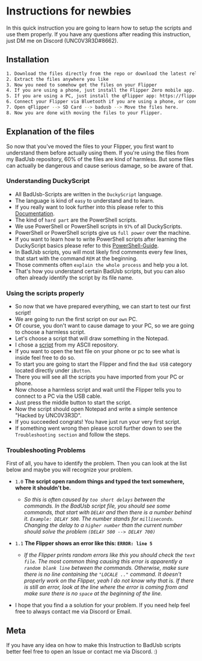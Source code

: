 # Instructions for newbies
In this quick instruction you are going to learn how to setup the scripts and use them properly.
If you have any questions after reading this instruction, just DM me on Discord (UNC0V3R3D#8662).

## Installation

``` sh
1. Download the files directly from the repo or download the latest release.
2. Extract the files anywhere you like
3. Now you need to somehow get the files on your Flipper
4. If you are using a phone, just install the Flipper Zero mobile app.
5. If you are using a PC, just install the qFlipper app: https://flipperzero.one/update
6. Connect your Flipper via Bluetooth if you are using a phone, or connect it via usb if you are on PC.
7. Open qFlipper --> SD Card --> badusb --> Move the files here.
8. Now you are done with moving the files to your Flipper.
 ```

## Explanation of the files

So now that you've moved the files to your Flipper, you first want to understand them before actually using them.
If you're using the files from my BadUsb repository, 60% of the files are kind of harmless.
But some files can actually be dangerous and cause serious damage, so be aware of that.

<h3> Understanding DuckyScript </h3>

* All BadUsb-Scripts are written in the ``DuckyScript`` language.
* The language is kind of ``easy`` to understand and to learn.
* If you really want to look further into this please refer to this [Documentation].
* The kind of ``hard part`` are the PowerShell scripts.
* We use PowerShell or PowerShell scripts in ``97%`` of all DuckyScripts.
* PowerShell or PowerShell scripts give us ``full power`` over the machine.
* If you want to learn how to write PowerShell scripts after learning the DuckyScript basics please refer to this [PowerShell-Guide].
* In BadUsb scripts, you will most likely find comments every few lines, that start with the command ``REM`` at the beginning.
* Those comments often ``explain the whole process`` and help you a lot.
* That's how you understand certain BadUsb scripts, but you can also often already identify the script by its file name.

<h3> Using the scripts properly </h3>

* So now that we have prepared everything, we can start to test our first script!
* We are going to run the first script on our ``own`` PC.
* Of course, you don't want to cause damage to your PC, so we are going to choose a harmless script.
* Let's choose a script that will draw something in the Notepad.
* I chose a [script] from my ASCII repository.
* If you want to open the text file on your phone or pc to see what is inside feel free to do so.
* To start you are going to start the Flipper and find the ``Bad USB`` category located directly under ``iButton``.
* There you will see all the scripts you have imported from your PC or phone.
* Now choose a harmless script and wait until the Flipper tells you to connect to a PC via the USB cable.
* Just press the middle button to start the script.
* Now the script should open Notepad and write a simple sentence "Hacked by UNC0V3R3D".
* If you succeeded congrats! You have just run your very first script.
* If something went wrong then please scroll further down to see the ``Troubleshooting section`` and follow the steps.

<h3> Troubleshooting Problems </h3>

First of all, you have to identify the problem. Then you can look at the list below and maybe you will recognize your problem.

* ``1.0`` <b> The script open random things and typed the text somewhere, where it shouldn't be. </b>
  * <em> So this is often caused by ``too short delays`` between the commands. In the BadUsb script file, you should see some commands, that start with ``DELAY``
       and then there is a number behind it. ``Example: DELAY 500``. The number stands for ``milliseconds``. Changing the delay to a ``higher number`` than the current number should solve the problem ``(DELAY 500 --> DELAY 700)`` </em>
       
* ``1.1`` <b> The Flipper shows an error like this: ``ERROR: line 5`` </b>
  * <em> If the Flipper prints random errors like this you should check the ``text file``. The most common thing causing this error is apparently a ``random blank line``
  between the commands. Otherwise, make sure there is no line containing the ``"LOCALE .."`` command. It doesn't properly work on the Flipper, yeah I do not know why that is. If there is still an error, look at the line where the error is coming from and make sure there is no ``space`` at the beginning of the line. </em>

* I hope that you find a a solution for your problem. If you need help feel free to always contact me via Discord or Email.

## Meta

If you have any idea on how to make this Instruction to BadUsb scripts better feel free to open an Issue or contact me via Discord. :)

[PowerShell-Guide]: https://www.youtube.com/watch?v=IABNJEl2ZWk
[Documentation]: https://hakshop.zendesk.com/hc/en-us/articles/360010555153-Ducky-Script-the-USB-Rubber-Ducky-language
[script]: https://github.com/UNC0V3R3D/Flipper_Zero-BadUsb/blob/main/FlipperZero_BadUSB_Collection/ASCII_Notepad/SimpleTroll.txt
[qFlipper]: https://flipperzero.one/update
